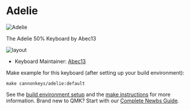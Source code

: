# Adelie

![Adelie](https://imgur.com/sMLIIXoh.png)

The Adelie 50% Keyboard by Abec13

![layout](https://imgur.com/85Zn3Xvh.png)

* Keyboard Maintainer: [Abec13](https://github.com/abec13)

Make example for this keyboard (after setting up your build environment):

    make cannonkeys/adelie:default

See the [build environment setup](https://docs.qmk.fm/#/getting_started_build_tools) and the [make instructions](https://docs.qmk.fm/#/getting_started_make_guide) for more information. Brand new to QMK? Start with our [Complete Newbs Guide](https://docs.qmk.fm/#/newbs).
